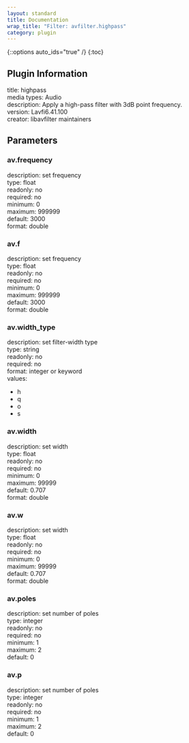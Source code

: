 ```yaml
---
layout: standard
title: Documentation
wrap_title: "Filter: avfilter.highpass"
category: plugin
---
```

{::options auto_ids="true" /}
{:toc}

## Plugin Information

title: highpass  
media types:
Audio  
description: Apply a high-pass filter with 3dB point frequency.  
version: Lavfi6.41.100  
creator: libavfilter maintainers  

## Parameters

### av.frequency

  
description:
set frequency  
type: float  
readonly: no  
required: no  
minimum: 0  
maximum: 999999  
default: 3000  
format: double  

### av.f

  
description:
set frequency  
type: float  
readonly: no  
required: no  
minimum: 0  
maximum: 999999  
default: 3000  
format: double  

### av.width_type

  
description:
set filter-width type  
type: string  
readonly: no  
required: no  
format: integer or keyword  
values:  
* h
* q
* o
* s

### av.width

  
description:
set width  
type: float  
readonly: no  
required: no  
minimum: 0  
maximum: 99999  
default: 0.707  
format: double  

### av.w

  
description:
set width  
type: float  
readonly: no  
required: no  
minimum: 0  
maximum: 99999  
default: 0.707  
format: double  

### av.poles

  
description:
set number of poles  
type: integer  
readonly: no  
required: no  
minimum: 1  
maximum: 2  
default: 0  

### av.p

  
description:
set number of poles  
type: integer  
readonly: no  
required: no  
minimum: 1  
maximum: 2  
default: 0  

